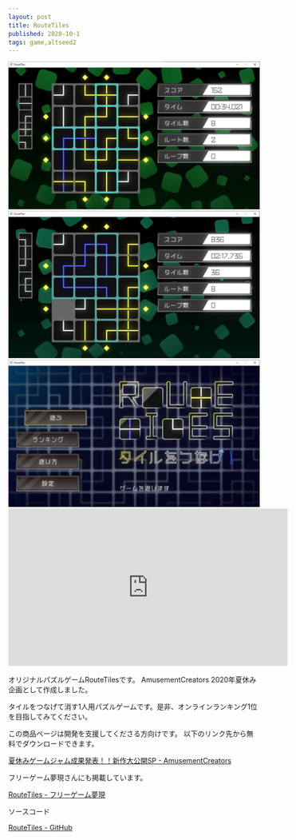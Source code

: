 ```yaml
---
layout: post
title: RouteTiles
published: 2020-10-1
tags: game,altseed2
---
```


<img src="/images/games/routetiles/RouteTiles-ss-play0.jpg" width="560" class="has-image-centered">

<!--more-->

<img src="/images/games/routetiles/RouteTiles-ss-play1.jpg" width="560" class="has-image-centered">

<img src="/images/games/routetiles/RouteTiles-ss-title.jpg" width="560" class="has-image-centered">

<iframe width="560" height="315" src="https://www.youtube.com/embed/Psh8t3xrhy0" frameborder="0" allow="accelerometer; autoplay; clipboard-write; encrypted-media; gyroscope; picture-in-picture" allowfullscreen></iframe>

オリジナルパズルゲームRouteTilesです。
AmusementCreators 2020年夏休み企画として作成しました。

タイルをつなげて消す1人用パズルゲームです。是非、オンラインランキング1位を目指してみてください。

この商品ページは開発を支援してくださる方向けです。
以下のリンク先から無料でダウンロードできます。

<a href="https://www.amusement-creators.info/articles/event_2020/20201001/" target="_blank" rel="noopener">夏休みゲームジャム成果発表！！新作大公開SP - AmusementCreators</a>

フリーゲーム夢現さんにも掲載しています。

<a href="https://freegame-mugen.jp/puzzle/game_9137.html" target="_blank" rel="noopener">RouteTiles - フリーゲーム夢現</a>



ソースコード

<a href="https://github.com/wraikny/RouteTiles" target="_blank" rel="noopener">RouteTiles - GitHub</a>
